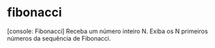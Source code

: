 # fibonacci
[console: Fibonacci] Receba um número inteiro N. Exiba os N primeiros números da sequência de Fibonacci.
